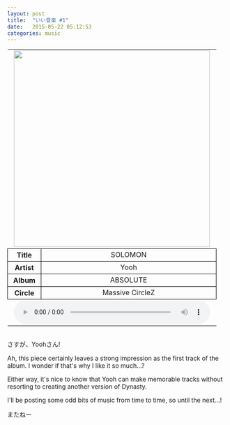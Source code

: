```yaml
---
layout: post
title:  "いい音楽 #1"
date:   2015-05-22 05:12:53
categories: music
---
```


<style>
	table{margin:0 auto;}
	th{text-align:center;border: 1px solid black;width:60px;}
	td{text-align:center;border: 1px solid black;width:385px;}
	img{width:450px;}
	audio{width:450px;}
	.table-media{border:0;}
</style>
<table cellspacing="2">
	<tbody>
		<tr>
			<td class="table-media" colspan="2">
				<img src="http://orinr.in/mb/$/Massive%20CircleZ/ABSOLUTE/cover.jpg">
			</td>
		</tr>
		<tr>
			<th>Title</th><td>SOLOMON</td>
		</tr>
		<tr>
			<th>Artist</th><td>Yooh</td>
		</tr>
		<tr>
			<th>Album</th><td>ABSOLUTE</td>
		</tr>
		<tr>
			<th>Circle</th><td>Massive CircleZ</td>
		</tr>
		<tr>
			<td class="table-media" colspan="2">
				<audio src="http://orinr.in/mb/$/Massive%20CircleZ/ABSOLUTE/01%20-%20SOLOMON.ogg" controls></audio>
			</td>
		</tr>
	</tbody>
</table>
<br>

さすが、Yoohさん!

Ah, this piece certainly leaves a strong impression as the first track of the album.  I wonder if that's why I like it so much...?

Either way, it's nice to know that Yooh can make memorable tracks without resorting to creating another version of Dynasty.

I'll be posting some odd bits of music from time to time, so until the next...!

またねー
